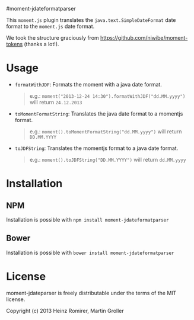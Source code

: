 #moment-jdateformatparser


This `moment.js` plugin translates the `java.text.SimpleDateFormat` date format to the `moment.js` date format.

We took the structure graciously from <https://github.com/niwibe/moment-tokens> (thanks a lot!).

Usage
=====
* `formatWithJDF`: Formats the moment with a java date format.
  > e.g.: `moment("2013-12-24 14:30").formatWithJDF("dd.MM.yyyy")` will return `24.12.2013`

* `toMomentFormatString`: Translates the java date format to a momentjs format.
  > e.g.: `moment().toMomentFormatString("dd.MM.yyyy")` will return `DD.MM.YYYY`

* `toJDFString`: Translates the momentjs format to a java date format.
  > e.g.: `moment().toJDFString("DD.MM.YYYY")` will return `dd.MM.yyyy`

Installation
============

NPM
-------
Installation is possible with `npm install moment-jdateformatparser`

Bower
------
Installation is possible with `bower install moment-jdateformatparser`


License
=======
moment-jdateparser is freely distributable under the terms of the MIT license.

Copyright (c) 2013 Heinz Romirer, Martin Groller
